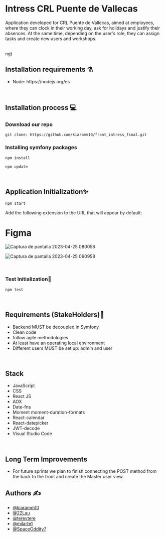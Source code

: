 # Intress CRL Puente de Vallecas
<p>Application developed for CRL Puente de Vallecas, aimed at employees, where they can clock in their working day, ask for holidays and justify their absences. At the same time, depending on the user's role, they can assign tasks and create new users and workshops.</p>
<br>
ng)

<h2>Installation requirements ⚗️</h2>
<ul>
  <li>Node: https://nodejs.org/es</li>
</ul>
<br>
<h2>Installation process 💻</h2>

<h3>Download our  repo</h3>


```
git clone: https://github.com/kiaramm10/front_intress_final.git
```


<h3>Installing symfony packages</h3>

```
npm install
```

```
npm update
```

<br>
<h2>Application Initialization✨</h2>

```
npm start
```

<p>Add the following extension to the URL that will appear by default: </p>


# Figma

![Captura de pantalla 2023-04-25 080056](https://user-images.githubusercontent.com/117031310/234202441-904058d0-2413-46d7-b02f-500d26512bcb.png)

![Captura de pantalla 2023-04-25 090958](https://user-images.githubusercontent.com/117031310/234202526-02ab2817-0d81-43b5-bb21-16a25b851006.png)



<br>
<h3> Test Initialization🏅 </h3>

```
npm test
```
   

<br>
<h2> Requirements (StakeHolders)🔬</h2>
<ul>
  <li>Backend MUST be decoupled in Symfony</li>
  <li>Clean code</li>
  <li>follow agile methodologies</li>
  <li>At least have an operating local environment </li>
  <liA CRUD MUST be made for the different users.</li>
  <li>Different users MUST be set up: admin and user</li>
</ul>
<br>
<h2>Stack</h2>
<ul>
  <li>JavaScript</li>
  <li>CSS</li>
  <li>React JS</li>
  <li>AOX</li>
  <li>Date-fns</li>
  <li>Moment moment-duration-formats</li>
  <li>React-calendar</li>
  <li>React-datepicker</li>
  <li>JWT-decode</li>
  <li>Visual Studio Code</li>
</ul>
<br>



<h2>Long Term Improvements  </h2>
<ul>
  <li>For future sprints we plan to finish connecting the POST method from the back to the front and create the Master user view </li>
</ul>
<h2>Authors ✍️ </h2>
<ul>
<li><a href="https://github.com/kiaramm10">@kiaramm10</a></li>
<li><a href="https://github.com/22Lau">@22Lau</a></li>
<li><a href="https://github.com/tereytere">@tereytere</a></li>
<li><a href="https://github.com/milarte1">@milarte1</a></li>
<li><a href="https://github.com/SpaceOddity7">@SpaceOddity7</a></li>
</ul>
